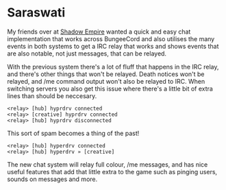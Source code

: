 # Saraswati

My friends over at [Shadow Empire](http://shadowempire.in) wanted a quick and easy chat implementation that works across BungeeCord and also utilises the many events in both systems to get a IRC relay that works and shows events that are also notable, not just messages, that can be relayed.

With the previous system there's a lot of fluff that happens in the IRC relay, and there's other things that won't be relayed. Death notices won't be relayed, and /me command output won't also be relayed to IRC. When switching servers you also get this issue where there's a little bit of extra lines than should be neccesary.
```
<relay> [hub] hyprdrv connected
<relay> [creative] hyprdrv connected
<relay> [hub] hyprdrv disconnected
```
This sort of spam becomes a thing of the past!
```
<relay> [hub] hyperdrv connected
<relay> [hub] hyperdrv » [creative]
```

The new chat system will relay full colour, /me messages, and has nice useful features that add that little extra to the game such as pinging users, sounds on messages and more.
